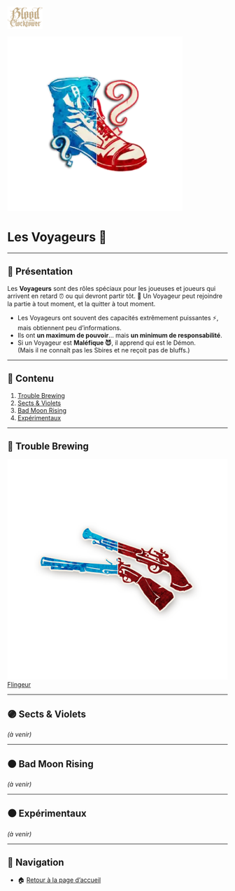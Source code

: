<p align="left">
  <a href="/botc-fr-bambi/">
    <img src="../images/logo.png" alt="Accueil BotC FR" width="80">
  </a>
</p>



![Voyageurs](../images/Generic_traveller.png)

# Les Voyageurs 🧳

---

## 📖 Présentation  

Les **Voyageurs** sont des rôles spéciaux pour les joueuses et joueurs qui arrivent en retard ⏰ ou qui devront partir tôt. 🚪
Un Voyageur peut rejoindre la partie à tout moment, et la quitter à tout moment.  

- Les Voyageurs ont souvent des capacités extrêmement puissantes ⚡, mais obtiennent peu d’informations.  
- Ils ont **un maximum de pouvoir**… mais **un minimum de responsabilité**.  
- Si un Voyageur est **Maléfique 😈**, il apprend qui est le Démon.  
  (Mais il ne connaît pas les Sbires et ne reçoit pas de bluffs.)  

---

## 📂 Contenu  

1. [Trouble Brewing](#-trouble-brewing)  
2. [Sects & Violets](#-sects--violets)  
3. [Bad Moon Rising](#-bad-moon-rising)  
4. [Expérimentaux](#-expérimentaux)  

---

## 🔵 Trouble Brewing  


 ![Flingeur](../images/Icon_gunslinger.png)  [Flingeur](flingeur.md)
  

---

## 🟣 Sects & Violets  

*(à venir)*  

---

## 🟠 Bad Moon Rising  



*(à venir)*  

---

## ⚫️ Expérimentaux  



*(à venir)*  

---

## 📂 Navigation  
- 🏠 [Retour à la page d’accueil](../README.md)  
